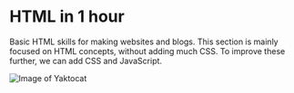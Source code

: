 # HTML in 1 hour

Basic HTML skills for making websites and blogs. This section is mainly focused on HTML concepts, without adding much CSS. To improve these further, we can add CSS and JavaScript.

![Image of Yaktocat](https://octodex.github.com/images/yaktocat.png)
